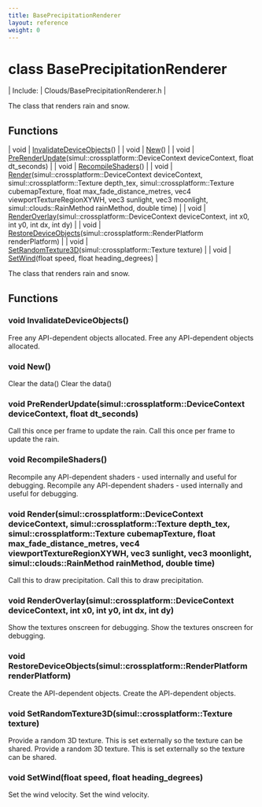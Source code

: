 ```yaml
---
title: BasePrecipitationRenderer
layout: reference
weight: 0
---
```

class BasePrecipitationRenderer
===

| Include: | Clouds/BasePrecipitationRenderer.h |

The class that renders rain and snow.


Functions
---

| void | [InvalidateDeviceObjects](#InvalidateDeviceObjects)() |
| void | [New](#New)() |
| void | [PreRenderUpdate](#PreRenderUpdate)(simul::crossplatform::DeviceContext deviceContext, float dt_seconds) |
| void | [RecompileShaders](#RecompileShaders)() |
| void | [Render](#Render)(simul::crossplatform::DeviceContext deviceContext, simul::crossplatform::Texture depth_tex, simul::crossplatform::Texture cubemapTexture, float max_fade_distance_metres, vec4 viewportTextureRegionXYWH, vec3 sunlight, vec3 moonlight, simul::clouds::RainMethod rainMethod, double time) |
| void | [RenderOverlay](#RenderOverlay)(simul::crossplatform::DeviceContext deviceContext, int x0, int y0, int dx, int dy) |
| void | [RestoreDeviceObjects](#RestoreDeviceObjects)(simul::crossplatform::RenderPlatform renderPlatform) |
| void | [SetRandomTexture3D](#SetRandomTexture3D)(simul::crossplatform::Texture texture) |
| void | [SetWind](#SetWind)(float speed, float heading_degrees) |

The class that renders rain and snow.
  


Functions
---

### <a name="InvalidateDeviceObjects"/>void InvalidateDeviceObjects()
Free any API-dependent objects allocated.
Free any API-dependent objects allocated.

### <a name="New"/>void New()
Clear the data()
Clear the data()

### <a name="PreRenderUpdate"/>void PreRenderUpdate(simul::crossplatform::DeviceContext deviceContext, float dt_seconds)
Call this once per frame to update the rain.
Call this once per frame to update the rain.

### <a name="RecompileShaders"/>void RecompileShaders()
Recompile any API-dependent shaders - used internally and useful for debugging.
Recompile any API-dependent shaders - used internally and useful for debugging.

### <a name="Render"/>void Render(simul::crossplatform::DeviceContext deviceContext, simul::crossplatform::Texture depth_tex, simul::crossplatform::Texture cubemapTexture, float max_fade_distance_metres, vec4 viewportTextureRegionXYWH, vec3 sunlight, vec3 moonlight, simul::clouds::RainMethod rainMethod, double time)
Call this to draw precipitation.
Call this to draw precipitation.

### <a name="RenderOverlay"/>void RenderOverlay(simul::crossplatform::DeviceContext deviceContext, int x0, int y0, int dx, int dy)
Show the textures onscreen for debugging.
Show the textures onscreen for debugging.

### <a name="RestoreDeviceObjects"/>void RestoreDeviceObjects(simul::crossplatform::RenderPlatform renderPlatform)
Create the API-dependent objects.
Create the API-dependent objects.

### <a name="SetRandomTexture3D"/>void SetRandomTexture3D(simul::crossplatform::Texture texture)
Provide a random 3D texture. This is set externally so the texture can be shared.
Provide a random 3D texture. This is set externally so the texture can be shared.

### <a name="SetWind"/>void SetWind(float speed, float heading_degrees)
Set the wind velocity.
Set the wind velocity.
